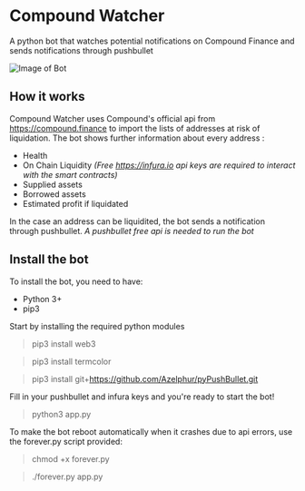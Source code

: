 # Compound Watcher
 A python bot that watches potential notifications on Compound Finance and sends notifications through pushbullet

![Image of Bot](https://i.imgur.com/MN6e8m4.png)

## How it works
Compound Watcher uses Compound's official api from https://compound.finance to import the lists of addresses at risk of liquidation.
The bot shows further information about every address : 
* Health
* On Chain Liquidity *(Free https://infura.io api keys are required to interact with the smart contracts)*
* Supplied assets
* Borrowed assets 
* Estimated profit if liquidated

In the case an address can be liquidited, the bot sends a notification through pushbullet.
*A pushbullet free api is needed to run the bot*

## Install the bot
To install the bot, you need to have:
 * Python 3+
 * pip3

Start by installing the required python modules
> pip3 install web3

> pip3 install termcolor

> pip3 install git+https://github.com/Azelphur/pyPushBullet.git

Fill in your pushbullet and infura keys  and you're ready to start the bot!
> python3 app.py

To make the bot reboot automatically when it crashes due to api errors, use the forever.py script provided:
> chmod +x forever.py

> ./forever.py app.py
